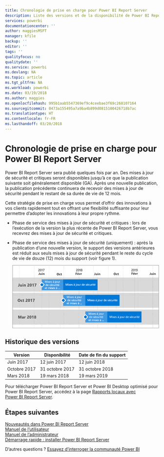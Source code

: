 ```yaml
---
title: Chronologie de prise en charge pour Power BI Report Server
description: Liste des versions et de la disponibilité de Power BI Report Server.
services: powerbi
documentationcenter: ''
author: maggiesMSFT
manager: kfile
backup: ''
editor: ''
tags: ''
qualityfocus: no
qualitydate: ''
ms.service: powerbi
ms.devlang: NA
ms.topic: article
ms.tgt_pltfrm: NA
ms.workload: powerbi
ms.date: 03/19/2018
ms.author: maggies
ms.openlocfilehash: 995b1aab5547369ef9c4ceebae3f69c268107164
ms.sourcegitcommit: 0473a155495a7a9ba4b899d0815100426718b7ac
ms.translationtype: HT
ms.contentlocale: fr-FR
ms.lasthandoff: 03/20/2018
---
```

# <a name="support-timeline-for-power-bi-report-server"></a>Chronologie de prise en charge pour Power BI Report Server
Power BI Report Server sera publié quelques fois par an. Des mises à jour de sécurité et critiques seront disponibles jusqu’à ce que la publication suivante soit généralement disponible (GA). Après une nouvelle publication, la publication précédente continuera de recevoir des mises à jour de sécurité pendant le restant de sa durée de vie de 12 mois.

Cette stratégie de prise en charge vous permet d’offrir des innovations à vos clients rapidement tout en offrant une flexibilité suffisante pour leur permettre d’adopter les innovations à leur propre rythme.

* Phase de service des mises à jour de sécurité et critiques : lors de l’exécution de la version la plus récente de Power BI Report Server, vous recevrez des mises à jour de sécurité et critiques.
* Phase de service des mises à jour de sécurité (uniquement) : après la publication d’une nouvelle version, le support des versions antérieures est réduit aux seuls mises à jour de sécurité pendant le reste du cycle de vie de douze (12) mois du support (voir figure 1).

    ![Graphique illustrant la plage de temps de prise en charge](media/support-timeline/report-server-support-timeline-mar-2018.png)

## <a name="version-history"></a>Historique des versions
| **Version** | **Disponibilité** | **Date de fin du support** |
| --- | --- | --- |
| Juin 2017 |12 juin 2017 |12 juin 2018 |
| Octobre 2017 |31 octobre 2017 |31 octobre 2018 |
| Mars 2018 | 19 mars 2018 | 19 mars 2019 |

Pour télécharger Power BI Report Server et Power BI Desktop optimisé pour Power BI Report Server, accédez à la page [Rapports locaux avec Power BI Report Server](https://powerbi.microsoft.com/report-server/).

## <a name="next-steps"></a>Étapes suivantes
[Nouveautés dans Power BI Report Server](whats-new.md)  
[Manuel de l’utilisateur](user-handbook-overview.md)  
[Manuel de l’administrateur](admin-handbook-overview.md)  
[Démarrage rapide : installer Power BI Report Server](quickstart-install-report-server.md)  

D’autres questions ? [Essayez d’interroger la communauté Power BI](https://community.powerbi.com/)

